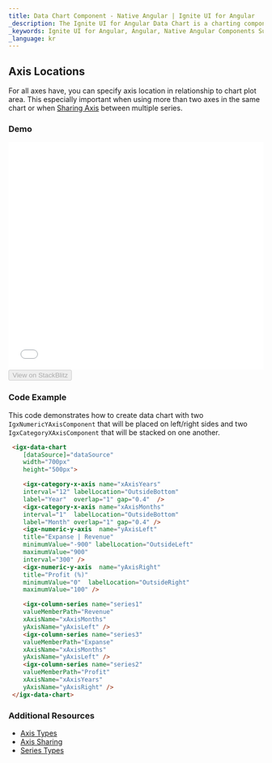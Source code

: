 ```yaml
---
title: Data Chart Component - Native Angular | Ignite UI for Angular
_description: The Ignite UI for Angular Data Chart is a charting component that provides modular design of axis, markers, series, legend, and annotation layers. With this chart, you can create multiple instances of these visual elements in the same chart plot area in order to create composite chart views.
_keywords: Ignite UI for Angular, Angular, Native Angular Components Suite, Native Angular Controls, Native Angular Components, Native Angular Components Library, Angular Chart, Angular Chart Control, Angular Chart Example, Angular Chart Component, Angular Data Chart
_language: kr
---
```


## Axis Locations

 For all axes have, you can specify axis location in relationship to chart plot area. This especially important when using more than two axes in the same chart or when [Sharing Axis](datachart_axis_sharing.md) between multiple series.

### Demo

<div class="sample-container" style="height: 450px">
    <iframe id="data-chart-axis-locations-iframe" src='{environment:demosBaseUrl}/charts/data-chart-axis-locations' width="100%" height="100%" seamless frameBorder="0" onload="onSampleIframeContentLoaded(this);"></iframe>
</div>
<div>
    <button data-localize="stackblitz" disabled class="stackblitz-btn" data-iframe-id="data-chart-axis-locations-iframe" data-demos-base-url="{environment:demosBaseUrl}">View on StackBlitz
    </button>
</div>

<div class="divider--half"></div>

### Code Example

This code demonstrates how to create data chart with two `IgxNumericYAxisComponent` that will be placed on left/right sides and two `IgxCategoryXAxisComponent` that will be stacked on one another.

```html
 <igx-data-chart
    [dataSource]="dataSource"
    width="700px"
    height="500px">

    <igx-category-x-axis name="xAxisYears"
    interval="12" labelLocation="OutsideBottom"
    label="Year"  overlap="1" gap="0.4"  />
    <igx-category-x-axis name="xAxisMonths"
    interval="1"  labelLocation="OutsideBottom"
    label="Month" overlap="1" gap="0.4" />
    <igx-numeric-y-axis  name="yAxisLeft"
    title="Expanse | Revenue"
    minimumValue="-900" labelLocation="OutsideLeft"
    maximumValue="900"
    interval="300" />
    <igx-numeric-y-axis  name="yAxisRight"
    title="Profit (%)"
    minimumValue="0"  labelLocation="OutsideRight"
    maximumValue="100" />

    <igx-column-series name="series1"
    valueMemberPath="Revenue"
    xAxisName="xAxisMonths"
    yAxisName="yAxisLeft" />
    <igx-column-series name="series3"
    valueMemberPath="Expanse"
    xAxisName="xAxisMonths"
    yAxisName="yAxisLeft" />
    <igx-column-series name="series2"
    valueMemberPath="Profit"
    xAxisName="xAxisYears"
    yAxisName="yAxisRight" />
 </igx-data-chart>
```

### Additional Resources

-   [Axis Types](datachart_axis_types.md)
-   [Axis Sharing](datachart_axis_sharing.md)
-   [Series Types](datachart_series_types.md)
